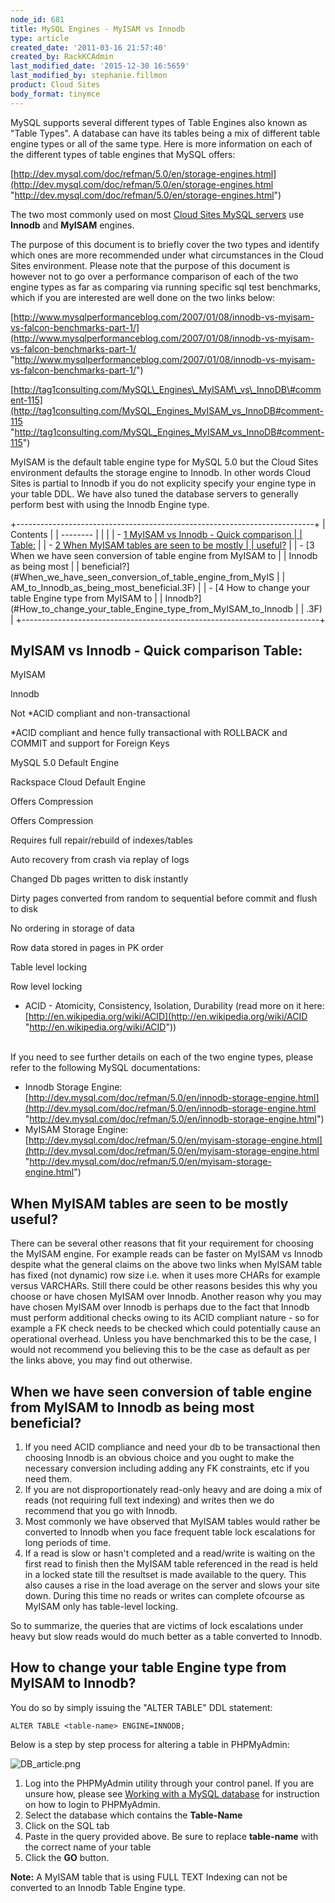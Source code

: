 ```yaml
---
node_id: 681
title: MySQL Engines - MyISAM vs Innodb
type: article
created_date: '2011-03-16 21:57:40'
created_by: RackKCAdmin
last_modified_date: '2015-12-30 16:5659'
last_modified_by: stephanie.fillmon
product: Cloud Sites
body_format: tinymce
---
```


MySQL supports several different types of Table Engines also known as
"Table Types". A database can have its tables being a mix of different
table engine types or all of the same type. Here is more information on
each of the different types of table engines that MySQL offers:

[http://dev.mysql.com/doc/refman/5.0/en/storage-engines.html](http://dev.mysql.com/doc/refman/5.0/en/storage-engines.html "http://dev.mysql.com/doc/refman/5.0/en/storage-engines.html")

The two most commonly used on most [Cloud Sites MySQL
servers](http://www.rackspace.com/cloud/sites/web-hosting/mysql/) use **Innodb**
and **MyISAM** engines.

The purpose of this document is to briefly cover the two types and
identify which ones are more recommended under what circumstances in the
Cloud Sites environment. Please note that the purpose of this document
is however not to go over a performance comparison of each of the two
engine types as far as comparing via running specific sql test
benchmarks, which if you are interested are well done on the two links
below:

[http://www.mysqlperformanceblog.com/2007/01/08/innodb-vs-myisam-vs-falcon-benchmarks-part-1/](http://www.mysqlperformanceblog.com/2007/01/08/innodb-vs-myisam-vs-falcon-benchmarks-part-1/ "http://www.mysqlperformanceblog.com/2007/01/08/innodb-vs-myisam-vs-falcon-benchmarks-part-1/")

[http://tag1consulting.com/MySQL\_Engines\_MyISAM\_vs\_InnoDB\#comment-115](http://tag1consulting.com/MySQL_Engines_MyISAM_vs_InnoDB#comment-115 "http://tag1consulting.com/MySQL_Engines_MyISAM_vs_InnoDB#comment-115")

MyISAM is the default table engine type for MySQL 5.0 but the Cloud
Sites environment defaults the storage engine to Innodb. In other words
Cloud Sites is partial to Innodb if you do not explicity specify your
engine type in your table DDL. We have also tuned the database servers
to generally perform best with using the Innodb Engine type.

 

+--------------------------------------------------------------------------+
| Contents                                                                 |
| --------                                                                 |
|                                                                          |
| -   [1 MyISAM vs Innodb - Quick comparison                               |
|     Table:](#MyISAM_vs_Innodb_-_Quick_comparison_Table:)                 |
| -   [2 When MyISAM tables are seen to be mostly                          |
|     useful?](#When_MyISAM_tables_are_seen_to_be_mostly_useful.3F)        |
| -   [3 When we have seen conversion of table engine from MyISAM to       |
|     Innodb as being most                                                 |
|     beneficial?](#When_we_have_seen_conversion_of_table_engine_from_MyIS |
| AM_to_Innodb_as_being_most_beneficial.3F)                                |
| -   [4 How to change your table Engine type from MyISAM to               |
|     Innodb?](#How_to_change_your_table_Engine_type_from_MyISAM_to_Innodb |
| .3F)                                                                     |
+--------------------------------------------------------------------------+

MyISAM vs Innodb - Quick comparison Table:
------------------------------------------

MyISAM

Innodb

Not \*ACID compliant and non-transactional

\*ACID compliant and hence fully transactional with ROLLBACK and COMMIT
and support for Foreign Keys

MySQL 5.0 Default Engine

Rackspace Cloud Default Engine

Offers Compression

Offers Compression

Requires full repair/rebuild of indexes/tables

Auto recovery from crash via replay of logs

Changed Db pages written to disk instantly

Dirty pages converted from random to sequential before commit and flush
to disk

No ordering in storage of data

Row data stored in pages in PK order

Table level locking

Row level locking

-   ACID - Atomicity, Consistency, Isolation, Durability (read more on
    it here:
    [http://en.wikipedia.org/wiki/ACID](http://en.wikipedia.org/wiki/ACID "http://en.wikipedia.org/wiki/ACID"))

\
 If you need to see further details on each of the two engine types,
please refer to the following MySQL documentations:

-   Innodb Storage Engine:
    [http://dev.mysql.com/doc/refman/5.0/en/innodb-storage-engine.html](http://dev.mysql.com/doc/refman/5.0/en/innodb-storage-engine.html "http://dev.mysql.com/doc/refman/5.0/en/innodb-storage-engine.html")
-   MyISAM Storage Engine:
    [http://dev.mysql.com/doc/refman/5.0/en/myisam-storage-engine.html](http://dev.mysql.com/doc/refman/5.0/en/myisam-storage-engine.html "http://dev.mysql.com/doc/refman/5.0/en/myisam-storage-engine.html")

 

When MyISAM tables are seen to be mostly useful?
------------------------------------------------

There can be several other reasons that fit your requirement for
choosing the MyISAM engine. For example reads can be faster on MyISAM vs
Innodb despite what the general claims on the above two links when
MyISAM table has fixed (not dynamic) row size i.e. when it uses more
CHARs for example versus VARCHARs. Still there could be other reasons
besides this why you choose or have chosen MyISAM over Innodb. Another
reason why you may have chosen MyISAM over Innodb is perhaps due to the
fact that Innodb must perform additional checks owing to its ACID
compliant nature - so for example a FK check needs to be checked which
could potentially cause an operational overhead. Unless you have
benchmarked this to be the case, I would not recommend you believing
this to be the case as default as per the links above, you may find out
otherwise.

 

When we have seen conversion of table engine from MyISAM to Innodb as being most beneficial?
--------------------------------------------------------------------------------------------

1.  If you need ACID compliance and need your db to be transactional
    then choosing Innodb is an obvious choice and you ought to make the
    necessary conversion including adding any FK constraints, etc if you
    need them.
2.  If you are not disproportionately read-only heavy and are doing a
    mix of reads (not requiring full text indexing) and writes then we
    do recommend that you go with Innodb.
3.  Most commonly we have observed that MyISAM tables would rather be
    converted to Innodb when you face frequent table lock escalations
    for long periods of time.
4.  If a read is slow or hasn't completed and a read/write is waiting on
    the first read to finish then the MyISAM table referenced in the
    read is held in a locked state till the resultset is made available
    to the query. This also causes a rise in the load average on the
    server and slows your site down. During this time no reads or writes
    can complete ofcourse as MyISAM only has table-level locking.

So to summarize, the queries that are victims of lock escalations under
heavy but slow reads would do much better as a table converted to
Innodb.

 

How to change your table Engine type from MyISAM to Innodb?
-----------------------------------------------------------

You do so by simply issuing the "ALTER TABLE" DDL statement:

    ALTER TABLE <table-name> ENGINE=INNODB;

Below is a step by step process for altering a table in PHPMyAdmin:

![DB\_article.png](http://c0935082.cdn.cloudfiles.rackspacecloud.com/DB_article.png)

1.  Log into the PHPMyAdmin utility through your control panel. If you
    are unsure how, please see [Working with a MySQL
    database](http://www.rackspace.com/knowledge_center/article/rackspace-cloud-sites-essentials-phpmyadmin-database-management-interface "/knowledge_center/index.php/Working_with_a_MySQL_database")
    for instruction on how to login to PHPMyAdmin.
2.  Select the database which contains the **Table-Name**
3.  Click on the SQL tab
4.  Paste in the query provided above. Be sure to replace **table-name**
    with the correct name of your table
5.  Click the **GO** button.

**Note:** A MyISAM table that is using FULL TEXT Indexing can not be
converted to an Innodb Table Engine type.

